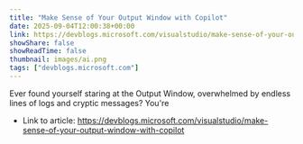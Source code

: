 ```yaml
---
title: "Make Sense of Your Output Window with Copilot"
date: 2025-09-04T12:00:38+00:00
link: https://devblogs.microsoft.com/visualstudio/make-sense-of-your-output-window-with-copilot
showShare: false
showReadTime: false
thumbnail: images/ai.png
tags: ["devblogs.microsoft.com"]
---
```

Ever found yourself staring at the Output Window, overwhelmed by endless lines of logs and cryptic messages? You're

- Link to article: https://devblogs.microsoft.com/visualstudio/make-sense-of-your-output-window-with-copilot